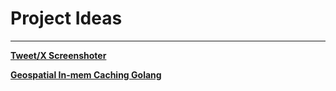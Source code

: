 # Project Ideas

---

[**Tweet/X Screenshoter**](https://www.notion.so/Tweet-X-Screenshoter-96fceedd92b1479a81649f0d4f1a7ee8?pvs=21)

[**Geospatial In-mem Caching Golang**](https://www.notion.so/Geospatial-In-mem-Caching-Golang-4e385be3d2cc4cffb8592dde56715d3d?pvs=21)